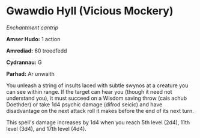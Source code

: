 # Gwawdio Hyll (Vicious Mockery)

*Enchantment cantrip*

**Amser Hudo:** 1 action

**Amrediad:** 60 troedfedd

**Cydrannau:** G

**Parhad:** Ar unwaith

You unleash a string of insults laced with subtle swynos at a creature you can see within range. If the target can hear you (though it need not understand you), it must succeed on a Wisdom saving throw (cais achub Doethder) or take 1d4 psychic damage (difrod seicic) and have disadvantage on the next attack roll it makes before the end of its next turn.

This spell's damage increases by 1d4 when you reach 5th level (2d4), 11th level (3d4), and 17th level (4d4).